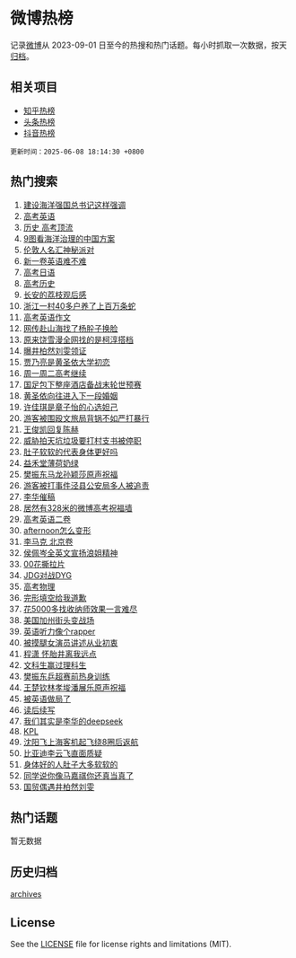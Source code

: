 # 微博热榜

记录[微博](https://www.weibo.com)从 2023-09-01 日至今的热搜和热门话题。每小时抓取一次数据，按天[归档](archives)。

## 相关项目

- [知乎热榜](https://github.com/hotarchive/zhihu)
- [头条热榜](https://github.com/hotarchive/toutiao)
- [抖音热榜](https://github.com/hotarchive/douyin)


`更新时间：2025-06-08 18:14:30 +0800`

## 热门搜索

1. [建设海洋强国总书记这样强调](https://m.weibo.cn/search?containerid=100103type%3D1%26t%3D10%26q%3D%23%E5%BB%BA%E8%AE%BE%E6%B5%B7%E6%B4%8B%E5%BC%BA%E5%9B%BD%E6%80%BB%E4%B9%A6%E8%AE%B0%E8%BF%99%E6%A0%B7%E5%BC%BA%E8%B0%83%23&stream_entry_id=51&isnewpage=1&extparam=seat%3D1%26c_type%3D51%26cate%3D10103%26pos%3D0%26filter_type%3Drealtimehot%26q%3D%2523%25E5%25BB%25BA%25E8%25AE%25BE%25E6%25B5%25B7%25E6%25B4%258B%25E5%25BC%25BA%25E5%259B%25BD%25E6%2580%25BB%25E4%25B9%25A6%25E8%25AE%25B0%25E8%25BF%2599%25E6%25A0%25B7%25E5%25BC%25BA%25E8%25B0%2583%2523%26stream_entry_id%3D51%26dgr%3D0%26display_time%3D1749377669%26pre_seqid%3D17493776689770103399947)
1. [高考英语](https://m.weibo.cn/search?containerid=100103type%3D1%26t%3D10%26q%3D%E9%AB%98%E8%80%83%E8%8B%B1%E8%AF%AD&stream_entry_id=31&isnewpage=1&extparam=seat%3D1%26cate%3D5001%26flag%3D4%26c_type%3D31%26band_rank%3D1%26lcate%3D5001%26q%3D%25E9%25AB%2598%25E8%2580%2583%25E8%258B%25B1%25E8%25AF%25AD%26realpos%3D1%26stream_entry_id%3D31%26pos%3D0%26filter_type%3Drealtimehot%26dgr%3D0%26display_time%3D1749377669%26pre_seqid%3D17493776689770103399947)
1. [历史 高考顶流](https://m.weibo.cn/search?containerid=100103type%3D1%26t%3D10%26q%3D%E5%8E%86%E5%8F%B2+%E9%AB%98%E8%80%83%E9%A1%B6%E6%B5%81&stream_entry_id=31&isnewpage=1&extparam=seat%3D1%26cate%3D5001%26flag%3D2%26c_type%3D31%26band_rank%3D2%26lcate%3D5001%26q%3D%25E5%258E%2586%25E5%258F%25B2%2520%25E9%25AB%2598%25E8%2580%2583%25E9%25A1%25B6%25E6%25B5%2581%26realpos%3D2%26stream_entry_id%3D31%26pos%3D1%26filter_type%3Drealtimehot%26dgr%3D0%26display_time%3D1749377669%26pre_seqid%3D17493776689770103399947)
1. [9图看海洋治理的中国方案](https://m.weibo.cn/search?containerid=100103type%3D1%26t%3D10%26q%3D%239%E5%9B%BE%E7%9C%8B%E6%B5%B7%E6%B4%8B%E6%B2%BB%E7%90%86%E7%9A%84%E4%B8%AD%E5%9B%BD%E6%96%B9%E6%A1%88%23&stream_entry_id=31&isnewpage=1&extparam=seat%3D1%26cate%3D5001%26flag%3D1%26c_type%3D31%26band_rank%3D3%26lcate%3D5001%26q%3D%25239%25E5%259B%25BE%25E7%259C%258B%25E6%25B5%25B7%25E6%25B4%258B%25E6%25B2%25BB%25E7%2590%2586%25E7%259A%2584%25E4%25B8%25AD%25E5%259B%25BD%25E6%2596%25B9%25E6%25A1%2588%2523%26realpos%3D3%26stream_entry_id%3D31%26pos%3D2%26filter_type%3Drealtimehot%26dgr%3D0%26display_time%3D1749377669%26pre_seqid%3D17493776689770103399947)
1. [伦敦人名汇神秘派对](https://m.weibo.cn/search?containerid=100103type%3D1%26t%3D296%26q%3D%23%E6%B2%B7%E9%92%B8%E5%94%AB%E5%94%A6%23&hide_search_bar=1&replace_title=+)
1. [新一卷英语难不难](https://m.weibo.cn/search?containerid=100103type%3D1%26t%3D10%26q%3D%E6%96%B0%E4%B8%80%E5%8D%B7%E8%8B%B1%E8%AF%AD%E9%9A%BE%E4%B8%8D%E9%9A%BE&stream_entry_id=31&isnewpage=1&extparam=seat%3D1%26cate%3D5001%26flag%3D1%26c_type%3D31%26band_rank%3D4%26lcate%3D5001%26q%3D%25E6%2596%25B0%25E4%25B8%2580%25E5%258D%25B7%25E8%258B%25B1%25E8%25AF%25AD%25E9%259A%25BE%25E4%25B8%258D%25E9%259A%25BE%26realpos%3D4%26stream_entry_id%3D31%26pos%3D4%26filter_type%3Drealtimehot%26dgr%3D0%26display_time%3D1749377669%26pre_seqid%3D17493776689770103399947)
1. [高考日语](https://m.weibo.cn/search?containerid=100103type%3D1%26t%3D10%26q%3D%E9%AB%98%E8%80%83%E6%97%A5%E8%AF%AD&stream_entry_id=31&isnewpage=1&extparam=seat%3D1%26cate%3D5001%26flag%3D1%26c_type%3D31%26band_rank%3D5%26lcate%3D5001%26q%3D%25E9%25AB%2598%25E8%2580%2583%25E6%2597%25A5%25E8%25AF%25AD%26realpos%3D5%26stream_entry_id%3D31%26pos%3D5%26filter_type%3Drealtimehot%26dgr%3D0%26display_time%3D1749377669%26pre_seqid%3D17493776689770103399947)
1. [高考历史](https://m.weibo.cn/search?containerid=100103type%3D1%26t%3D10%26q%3D%E9%AB%98%E8%80%83%E5%8E%86%E5%8F%B2&stream_entry_id=31&isnewpage=1&extparam=seat%3D1%26cate%3D5001%26flag%3D2%26c_type%3D31%26band_rank%3D6%26lcate%3D5001%26q%3D%25E9%25AB%2598%25E8%2580%2583%25E5%258E%2586%25E5%258F%25B2%26realpos%3D6%26stream_entry_id%3D31%26pos%3D6%26filter_type%3Drealtimehot%26dgr%3D0%26display_time%3D1749377669%26pre_seqid%3D17493776689770103399947)
1. [长安的荔枝观后感](https://m.weibo.cn/search?containerid=100103type%3D1%26t%3D10%26q%3D%23%E9%95%BF%E5%AE%89%E7%9A%84%E8%8D%94%E6%9E%9D%E8%A7%82%E5%90%8E%E6%84%9F%23&stream_entry_id=31&isnewpage=1&extparam=seat%3D1%26adid%3D289164%26cate%3D5001%26is_ad_pos%3D1%26c_type%3D31%26lcate%3D5001%26band_rank%3D7%26q%3D%2523%25E9%2595%25BF%25E5%25AE%2589%25E7%259A%2584%25E8%258D%2594%25E6%259E%259D%25E8%25A7%2582%25E5%2590%258E%25E6%2584%259F%2523%26filter_type%3Drealtimehot%26pos%3D7%26stream_entry_id%3D31%26dgr%3D0%26display_time%3D1749377669%26pre_seqid%3D17493776689770103399947)
1. [浙江一村40多户养了上百万条蛇](https://m.weibo.cn/search?containerid=100103type%3D1%26t%3D10%26q%3D%23%E6%B5%99%E6%B1%9F%E4%B8%80%E6%9D%9140%E5%A4%9A%E6%88%B7%E5%85%BB%E4%BA%86%E4%B8%8A%E7%99%BE%E4%B8%87%E6%9D%A1%E8%9B%87%23&stream_entry_id=31&isnewpage=1&extparam=seat%3D1%26cate%3D5001%26flag%3D1%26c_type%3D31%26band_rank%3D7%26lcate%3D5001%26q%3D%2523%25E6%25B5%2599%25E6%25B1%259F%25E4%25B8%2580%25E6%259D%259140%25E5%25A4%259A%25E6%2588%25B7%25E5%2585%25BB%25E4%25BA%2586%25E4%25B8%258A%25E7%2599%25BE%25E4%25B8%2587%25E6%259D%25A1%25E8%259B%2587%2523%26realpos%3D7%26stream_entry_id%3D31%26pos%3D8%26filter_type%3Drealtimehot%26dgr%3D0%26display_time%3D1749377669%26pre_seqid%3D17493776689770103399947)
1. [高考英语作文](https://m.weibo.cn/search?containerid=100103type%3D1%26t%3D10%26q%3D%E9%AB%98%E8%80%83%E8%8B%B1%E8%AF%AD%E4%BD%9C%E6%96%87&stream_entry_id=31&isnewpage=1&extparam=seat%3D1%26cate%3D5001%26flag%3D1%26c_type%3D31%26band_rank%3D8%26lcate%3D5001%26q%3D%25E9%25AB%2598%25E8%2580%2583%25E8%258B%25B1%25E8%25AF%25AD%25E4%25BD%259C%25E6%2596%2587%26realpos%3D8%26stream_entry_id%3D31%26pos%3D9%26filter_type%3Drealtimehot%26dgr%3D0%26display_time%3D1749377669%26pre_seqid%3D17493776689770103399947)
1. [网传赴山海找了杨肸子换脸](https://m.weibo.cn/search?containerid=100103type%3D1%26t%3D10%26q%3D%23%E7%BD%91%E4%BC%A0%E8%B5%B4%E5%B1%B1%E6%B5%B7%E6%89%BE%E4%BA%86%E6%9D%A8%E8%82%B8%E5%AD%90%E6%8D%A2%E8%84%B8%23&stream_entry_id=31&isnewpage=1&extparam=seat%3D1%26cate%3D5001%26flag%3D1%26c_type%3D31%26band_rank%3D9%26lcate%3D5001%26q%3D%2523%25E7%25BD%2591%25E4%25BC%25A0%25E8%25B5%25B4%25E5%25B1%25B1%25E6%25B5%25B7%25E6%2589%25BE%25E4%25BA%2586%25E6%259D%25A8%25E8%2582%25B8%25E5%25AD%2590%25E6%258D%25A2%25E8%2584%25B8%2523%26realpos%3D9%26stream_entry_id%3D31%26pos%3D10%26filter_type%3Drealtimehot%26dgr%3D0%26display_time%3D1749377669%26pre_seqid%3D17493776689770103399947)
1. [原来饶雪漫全网找的是柯淳搭档](https://m.weibo.cn/search?containerid=100103type%3D1%26t%3D10%26q%3D%E5%8E%9F%E6%9D%A5%E9%A5%B6%E9%9B%AA%E6%BC%AB%E5%85%A8%E7%BD%91%E6%89%BE%E7%9A%84%E6%98%AF%E6%9F%AF%E6%B7%B3%E6%90%AD%E6%A1%A3&stream_entry_id=31&isnewpage=1&extparam=seat%3D1%26cate%3D5001%26flag%3D1%26c_type%3D31%26band_rank%3D10%26lcate%3D5001%26q%3D%25E5%258E%259F%25E6%259D%25A5%25E9%25A5%25B6%25E9%259B%25AA%25E6%25BC%25AB%25E5%2585%25A8%25E7%25BD%2591%25E6%2589%25BE%25E7%259A%2584%25E6%2598%25AF%25E6%259F%25AF%25E6%25B7%25B3%25E6%2590%25AD%25E6%25A1%25A3%26realpos%3D10%26stream_entry_id%3D31%26pos%3D11%26filter_type%3Drealtimehot%26dgr%3D0%26display_time%3D1749377669%26pre_seqid%3D17493776689770103399947)
1. [曝井柏然刘雯领证](https://m.weibo.cn/search?containerid=100103type%3D1%26t%3D10%26q%3D%23%E6%9B%9D%E4%BA%95%E6%9F%8F%E7%84%B6%E5%88%98%E9%9B%AF%E9%A2%86%E8%AF%81%23&stream_entry_id=31&isnewpage=1&extparam=seat%3D1%26cate%3D5001%26flag%3D1%26c_type%3D31%26band_rank%3D11%26lcate%3D5001%26q%3D%2523%25E6%259B%259D%25E4%25BA%2595%25E6%259F%258F%25E7%2584%25B6%25E5%2588%2598%25E9%259B%25AF%25E9%25A2%2586%25E8%25AF%2581%2523%26realpos%3D11%26stream_entry_id%3D31%26pos%3D12%26filter_type%3Drealtimehot%26dgr%3D0%26display_time%3D1749377669%26pre_seqid%3D17493776689770103399947)
1. [贾乃亮是黄圣依大学初恋](https://m.weibo.cn/search?containerid=100103type%3D1%26t%3D10%26q%3D%23%E8%B4%BE%E4%B9%83%E4%BA%AE%E6%98%AF%E9%BB%84%E5%9C%A3%E4%BE%9D%E5%A4%A7%E5%AD%A6%E5%88%9D%E6%81%8B%23&stream_entry_id=31&isnewpage=1&extparam=seat%3D1%26cate%3D5001%26flag%3D2%26c_type%3D31%26band_rank%3D12%26lcate%3D5001%26q%3D%2523%25E8%25B4%25BE%25E4%25B9%2583%25E4%25BA%25AE%25E6%2598%25AF%25E9%25BB%2584%25E5%259C%25A3%25E4%25BE%259D%25E5%25A4%25A7%25E5%25AD%25A6%25E5%2588%259D%25E6%2581%258B%2523%26realpos%3D12%26stream_entry_id%3D31%26pos%3D13%26filter_type%3Drealtimehot%26dgr%3D0%26display_time%3D1749377669%26pre_seqid%3D17493776689770103399947)
1. [周一周二高考继续](https://m.weibo.cn/search?containerid=100103type%3D1%26t%3D10%26q%3D%23%E5%91%A8%E4%B8%80%E5%91%A8%E4%BA%8C%E9%AB%98%E8%80%83%E7%BB%A7%E7%BB%AD%23&stream_entry_id=31&isnewpage=1&extparam=seat%3D1%26cate%3D5001%26flag%3D1%26c_type%3D31%26band_rank%3D13%26lcate%3D5001%26q%3D%2523%25E5%2591%25A8%25E4%25B8%2580%25E5%2591%25A8%25E4%25BA%258C%25E9%25AB%2598%25E8%2580%2583%25E7%25BB%25A7%25E7%25BB%25AD%2523%26realpos%3D13%26stream_entry_id%3D31%26pos%3D14%26filter_type%3Drealtimehot%26dgr%3D0%26display_time%3D1749377669%26pre_seqid%3D17493776689770103399947)
1. [国足包下整座酒店备战末轮世预赛](https://m.weibo.cn/search?containerid=100103type%3D1%26t%3D10%26q%3D%23%E5%9B%BD%E8%B6%B3%E5%8C%85%E4%B8%8B%E6%95%B4%E5%BA%A7%E9%85%92%E5%BA%97%E5%A4%87%E6%88%98%E6%9C%AB%E8%BD%AE%E4%B8%96%E9%A2%84%E8%B5%9B%23&stream_entry_id=31&isnewpage=1&extparam=seat%3D1%26cate%3D5001%26flag%3D1%26c_type%3D31%26band_rank%3D14%26lcate%3D5001%26q%3D%2523%25E5%259B%25BD%25E8%25B6%25B3%25E5%258C%2585%25E4%25B8%258B%25E6%2595%25B4%25E5%25BA%25A7%25E9%2585%2592%25E5%25BA%2597%25E5%25A4%2587%25E6%2588%2598%25E6%259C%25AB%25E8%25BD%25AE%25E4%25B8%2596%25E9%25A2%2584%25E8%25B5%259B%2523%26realpos%3D14%26stream_entry_id%3D31%26pos%3D15%26filter_type%3Drealtimehot%26dgr%3D0%26display_time%3D1749377669%26pre_seqid%3D17493776689770103399947)
1. [黄圣依向往进入下一段婚姻](https://m.weibo.cn/search?containerid=100103type%3D1%26t%3D10%26q%3D%23%E9%BB%84%E5%9C%A3%E4%BE%9D%E5%90%91%E5%BE%80%E8%BF%9B%E5%85%A5%E4%B8%8B%E4%B8%80%E6%AE%B5%E5%A9%9A%E5%A7%BB%23&stream_entry_id=31&isnewpage=1&extparam=seat%3D1%26cate%3D5001%26flag%3D1%26c_type%3D31%26band_rank%3D15%26lcate%3D5001%26q%3D%2523%25E9%25BB%2584%25E5%259C%25A3%25E4%25BE%259D%25E5%2590%2591%25E5%25BE%2580%25E8%25BF%259B%25E5%2585%25A5%25E4%25B8%258B%25E4%25B8%2580%25E6%25AE%25B5%25E5%25A9%259A%25E5%25A7%25BB%2523%26realpos%3D15%26stream_entry_id%3D31%26pos%3D16%26filter_type%3Drealtimehot%26dgr%3D0%26display_time%3D1749377669%26pre_seqid%3D17493776689770103399947)
1. [许佳琪是章子怡的心选妲己](https://m.weibo.cn/search?containerid=100103type%3D1%26t%3D10%26q%3D%E8%AE%B8%E4%BD%B3%E7%90%AA%E6%98%AF%E7%AB%A0%E5%AD%90%E6%80%A1%E7%9A%84%E5%BF%83%E9%80%89%E5%A6%B2%E5%B7%B1&stream_entry_id=31&isnewpage=1&extparam=seat%3D1%26cate%3D5001%26flag%3D1%26c_type%3D31%26band_rank%3D16%26lcate%3D5001%26q%3D%25E8%25AE%25B8%25E4%25BD%25B3%25E7%2590%25AA%25E6%2598%25AF%25E7%25AB%25A0%25E5%25AD%2590%25E6%2580%25A1%25E7%259A%2584%25E5%25BF%2583%25E9%2580%2589%25E5%25A6%25B2%25E5%25B7%25B1%26realpos%3D16%26stream_entry_id%3D31%26pos%3D17%26filter_type%3Drealtimehot%26dgr%3D0%26display_time%3D1749377669%26pre_seqid%3D17493776689770103399947)
1. [游客被围殴文旅局背锅不如严打暴行](https://m.weibo.cn/search?containerid=100103type%3D1%26t%3D10%26q%3D%23%E6%B8%B8%E5%AE%A2%E8%A2%AB%E5%9B%B4%E6%AE%B4%E6%96%87%E6%97%85%E5%B1%80%E8%83%8C%E9%94%85%E4%B8%8D%E5%A6%82%E4%B8%A5%E6%89%93%E6%9A%B4%E8%A1%8C%23&stream_entry_id=31&isnewpage=1&extparam=seat%3D1%26cate%3D5001%26flag%3D0%26c_type%3D31%26band_rank%3D17%26lcate%3D5001%26q%3D%2523%25E6%25B8%25B8%25E5%25AE%25A2%25E8%25A2%25AB%25E5%259B%25B4%25E6%25AE%25B4%25E6%2596%2587%25E6%2597%2585%25E5%25B1%2580%25E8%2583%258C%25E9%2594%2585%25E4%25B8%258D%25E5%25A6%2582%25E4%25B8%25A5%25E6%2589%2593%25E6%259A%25B4%25E8%25A1%258C%2523%26realpos%3D17%26stream_entry_id%3D31%26pos%3D18%26filter_type%3Drealtimehot%26dgr%3D0%26display_time%3D1749377669%26pre_seqid%3D17493776689770103399947)
1. [王俊凯回复陈赫](https://m.weibo.cn/search?containerid=100103type%3D1%26t%3D10%26q%3D%23%E7%8E%8B%E4%BF%8A%E5%87%AF%E5%9B%9E%E5%A4%8D%E9%99%88%E8%B5%AB%23&stream_entry_id=31&isnewpage=1&extparam=seat%3D1%26cate%3D5001%26flag%3D0%26c_type%3D31%26band_rank%3D18%26lcate%3D5001%26q%3D%2523%25E7%258E%258B%25E4%25BF%258A%25E5%2587%25AF%25E5%259B%259E%25E5%25A4%258D%25E9%2599%2588%25E8%25B5%25AB%2523%26realpos%3D18%26stream_entry_id%3D31%26pos%3D19%26filter_type%3Drealtimehot%26dgr%3D0%26display_time%3D1749377669%26pre_seqid%3D17493776689770103399947)
1. [威胁拍天坑垃圾要打村支书被停职](https://m.weibo.cn/search?containerid=100103type%3D1%26t%3D10%26q%3D%23%E5%A8%81%E8%83%81%E6%8B%8D%E5%A4%A9%E5%9D%91%E5%9E%83%E5%9C%BE%E8%A6%81%E6%89%93%E6%9D%91%E6%94%AF%E4%B9%A6%E8%A2%AB%E5%81%9C%E8%81%8C%23&stream_entry_id=31&isnewpage=1&extparam=seat%3D1%26cate%3D5001%26flag%3D1%26c_type%3D31%26band_rank%3D19%26lcate%3D5001%26q%3D%2523%25E5%25A8%2581%25E8%2583%2581%25E6%258B%258D%25E5%25A4%25A9%25E5%259D%2591%25E5%259E%2583%25E5%259C%25BE%25E8%25A6%2581%25E6%2589%2593%25E6%259D%2591%25E6%2594%25AF%25E4%25B9%25A6%25E8%25A2%25AB%25E5%2581%259C%25E8%2581%258C%2523%26realpos%3D19%26stream_entry_id%3D31%26pos%3D20%26filter_type%3Drealtimehot%26dgr%3D0%26display_time%3D1749377669%26pre_seqid%3D17493776689770103399947)
1. [肚子软软的代表身体更好吗](https://m.weibo.cn/search?containerid=100103type%3D1%26t%3D10%26q%3D%E8%82%9A%E5%AD%90%E8%BD%AF%E8%BD%AF%E7%9A%84%E4%BB%A3%E8%A1%A8%E8%BA%AB%E4%BD%93%E6%9B%B4%E5%A5%BD%E5%90%97&stream_entry_id=31&isnewpage=1&extparam=seat%3D1%26cate%3D5001%26c_type%3D31%26flag%3D1%26band_rank%3D20%26q%3D%25E8%2582%259A%25E5%25AD%2590%25E8%25BD%25AF%25E8%25BD%25AF%25E7%259A%2584%25E4%25BB%25A3%25E8%25A1%25A8%25E8%25BA%25AB%25E4%25BD%2593%25E6%259B%25B4%25E5%25A5%25BD%25E5%2590%2597%26lcate%3D5001%26is_ai_ask%3D1%26pos%3D21%26filter_type%3Drealtimehot%26realpos%3D20%26stream_entry_id%3D31%26dgr%3D0%26display_time%3D1749377669%26pre_seqid%3D17493776689770103399947)
1. [益禾堂薄荷奶绿](https://m.weibo.cn/search?containerid=100103type%3D1%26t%3D10%26q%3D%E7%9B%8A%E7%A6%BE%E5%A0%82%E8%96%84%E8%8D%B7%E5%A5%B6%E7%BB%BF&stream_entry_id=31&isnewpage=1&extparam=seat%3D1%26cate%3D5001%26flag%3D0%26c_type%3D31%26band_rank%3D21%26lcate%3D5001%26q%3D%25E7%259B%258A%25E7%25A6%25BE%25E5%25A0%2582%25E8%2596%2584%25E8%258D%25B7%25E5%25A5%25B6%25E7%25BB%25BF%26realpos%3D21%26stream_entry_id%3D31%26pos%3D22%26filter_type%3Drealtimehot%26dgr%3D0%26display_time%3D1749377669%26pre_seqid%3D17493776689770103399947)
1. [樊振东马龙孙颖莎原声祝福](https://m.weibo.cn/search?containerid=100103type%3D1%26t%3D10%26q%3D%23%E6%A8%8A%E6%8C%AF%E4%B8%9C%E9%A9%AC%E9%BE%99%E5%AD%99%E9%A2%96%E8%8E%8E%E5%8E%9F%E5%A3%B0%E7%A5%9D%E7%A6%8F%23&stream_entry_id=31&isnewpage=1&extparam=seat%3D1%26cate%3D5001%26flag%3D1%26c_type%3D31%26band_rank%3D22%26lcate%3D5001%26q%3D%2523%25E6%25A8%258A%25E6%258C%25AF%25E4%25B8%259C%25E9%25A9%25AC%25E9%25BE%2599%25E5%25AD%2599%25E9%25A2%2596%25E8%258E%258E%25E5%258E%259F%25E5%25A3%25B0%25E7%25A5%259D%25E7%25A6%258F%2523%26realpos%3D22%26stream_entry_id%3D31%26pos%3D23%26filter_type%3Drealtimehot%26dgr%3D0%26display_time%3D1749377669%26pre_seqid%3D17493776689770103399947)
1. [游客被打事件泾县公安局多人被追责](https://m.weibo.cn/search?containerid=100103type%3D1%26t%3D10%26q%3D%23%E6%B8%B8%E5%AE%A2%E8%A2%AB%E6%89%93%E4%BA%8B%E4%BB%B6%E6%B3%BE%E5%8E%BF%E5%85%AC%E5%AE%89%E5%B1%80%E5%A4%9A%E4%BA%BA%E8%A2%AB%E8%BF%BD%E8%B4%A3%23&stream_entry_id=31&isnewpage=1&extparam=seat%3D1%26cate%3D5001%26flag%3D0%26c_type%3D31%26band_rank%3D23%26lcate%3D5001%26q%3D%2523%25E6%25B8%25B8%25E5%25AE%25A2%25E8%25A2%25AB%25E6%2589%2593%25E4%25BA%258B%25E4%25BB%25B6%25E6%25B3%25BE%25E5%258E%25BF%25E5%2585%25AC%25E5%25AE%2589%25E5%25B1%2580%25E5%25A4%259A%25E4%25BA%25BA%25E8%25A2%25AB%25E8%25BF%25BD%25E8%25B4%25A3%2523%26realpos%3D23%26stream_entry_id%3D31%26pos%3D24%26filter_type%3Drealtimehot%26dgr%3D0%26display_time%3D1749377669%26pre_seqid%3D17493776689770103399947)
1. [李华催稿](https://m.weibo.cn/search?containerid=100103type%3D1%26t%3D10%26q%3D%E6%9D%8E%E5%8D%8E%E5%82%AC%E7%A8%BF&stream_entry_id=31&isnewpage=1&extparam=seat%3D1%26cate%3D5001%26flag%3D1%26c_type%3D31%26band_rank%3D24%26lcate%3D5001%26q%3D%25E6%259D%258E%25E5%258D%258E%25E5%2582%25AC%25E7%25A8%25BF%26realpos%3D24%26stream_entry_id%3D31%26pos%3D25%26filter_type%3Drealtimehot%26dgr%3D0%26display_time%3D1749377669%26pre_seqid%3D17493776689770103399947)
1. [居然有328米的微博高考祝福墙](https://m.weibo.cn/search?containerid=100103type%3D1%26t%3D10%26q%3D%E5%B1%85%E7%84%B6%E6%9C%89328%E7%B1%B3%E7%9A%84%E5%BE%AE%E5%8D%9A%E9%AB%98%E8%80%83%E7%A5%9D%E7%A6%8F%E5%A2%99&stream_entry_id=31&isnewpage=1&extparam=seat%3D1%26cate%3D5001%26flag%3D1%26c_type%3D31%26band_rank%3D25%26lcate%3D5001%26q%3D%25E5%25B1%2585%25E7%2584%25B6%25E6%259C%2589328%25E7%25B1%25B3%25E7%259A%2584%25E5%25BE%25AE%25E5%258D%259A%25E9%25AB%2598%25E8%2580%2583%25E7%25A5%259D%25E7%25A6%258F%25E5%25A2%2599%26realpos%3D25%26stream_entry_id%3D31%26pos%3D26%26filter_type%3Drealtimehot%26dgr%3D0%26display_time%3D1749377669%26pre_seqid%3D17493776689770103399947)
1. [高考英语二卷](https://m.weibo.cn/search?containerid=100103type%3D1%26t%3D10%26q%3D%E9%AB%98%E8%80%83%E8%8B%B1%E8%AF%AD%E4%BA%8C%E5%8D%B7&stream_entry_id=31&isnewpage=1&extparam=seat%3D1%26cate%3D5001%26flag%3D1%26c_type%3D31%26band_rank%3D26%26lcate%3D5001%26q%3D%25E9%25AB%2598%25E8%2580%2583%25E8%258B%25B1%25E8%25AF%25AD%25E4%25BA%258C%25E5%258D%25B7%26realpos%3D26%26stream_entry_id%3D31%26pos%3D27%26filter_type%3Drealtimehot%26dgr%3D0%26display_time%3D1749377669%26pre_seqid%3D17493776689770103399947)
1. [afternoon怎么变形](https://m.weibo.cn/search?containerid=100103type%3D1%26t%3D10%26q%3Dafternoon%E6%80%8E%E4%B9%88%E5%8F%98%E5%BD%A2&stream_entry_id=31&isnewpage=1&extparam=seat%3D1%26cate%3D5001%26flag%3D1%26c_type%3D31%26band_rank%3D27%26lcate%3D5001%26q%3Dafternoon%25E6%2580%258E%25E4%25B9%2588%25E5%258F%2598%25E5%25BD%25A2%26realpos%3D27%26stream_entry_id%3D31%26pos%3D28%26filter_type%3Drealtimehot%26dgr%3D0%26display_time%3D1749377669%26pre_seqid%3D17493776689770103399947)
1. [李马克 北京卷](https://m.weibo.cn/search?containerid=100103type%3D1%26t%3D10%26q%3D%E6%9D%8E%E9%A9%AC%E5%85%8B+%E5%8C%97%E4%BA%AC%E5%8D%B7&stream_entry_id=31&isnewpage=1&extparam=seat%3D1%26cate%3D5001%26flag%3D1%26c_type%3D31%26band_rank%3D28%26lcate%3D5001%26q%3D%25E6%259D%258E%25E9%25A9%25AC%25E5%2585%258B%2520%25E5%258C%2597%25E4%25BA%25AC%25E5%258D%25B7%26realpos%3D28%26stream_entry_id%3D31%26pos%3D29%26filter_type%3Drealtimehot%26dgr%3D0%26display_time%3D1749377669%26pre_seqid%3D17493776689770103399947)
1. [侯佩岑全英文宣扬浪姐精神](https://m.weibo.cn/search?containerid=100103type%3D1%26t%3D10%26q%3D%E4%BE%AF%E4%BD%A9%E5%B2%91%E5%85%A8%E8%8B%B1%E6%96%87%E5%AE%A3%E6%89%AC%E6%B5%AA%E5%A7%90%E7%B2%BE%E7%A5%9E&stream_entry_id=31&isnewpage=1&extparam=seat%3D1%26cate%3D5001%26flag%3D0%26c_type%3D31%26band_rank%3D29%26lcate%3D5001%26q%3D%25E4%25BE%25AF%25E4%25BD%25A9%25E5%25B2%2591%25E5%2585%25A8%25E8%258B%25B1%25E6%2596%2587%25E5%25AE%25A3%25E6%2589%25AC%25E6%25B5%25AA%25E5%25A7%2590%25E7%25B2%25BE%25E7%25A5%259E%26realpos%3D29%26stream_entry_id%3D31%26pos%3D30%26filter_type%3Drealtimehot%26dgr%3D0%26display_time%3D1749377669%26pre_seqid%3D17493776689770103399947)
1. [00花撕拉片](https://m.weibo.cn/search?containerid=100103type%3D1%26t%3D10%26q%3D00%E8%8A%B1%E6%92%95%E6%8B%89%E7%89%87&stream_entry_id=31&isnewpage=1&extparam=seat%3D1%26cate%3D5001%26flag%3D0%26c_type%3D31%26band_rank%3D30%26lcate%3D5001%26q%3D00%25E8%258A%25B1%25E6%2592%2595%25E6%258B%2589%25E7%2589%2587%26realpos%3D30%26stream_entry_id%3D31%26pos%3D31%26filter_type%3Drealtimehot%26dgr%3D0%26display_time%3D1749377669%26pre_seqid%3D17493776689770103399947)
1. [JDG对战DYG](https://m.weibo.cn/search?containerid=100103type%3D1%26t%3D10%26q%3DJDG%E5%AF%B9%E6%88%98DYG&stream_entry_id=31&isnewpage=1&extparam=seat%3D1%26cate%3D5001%26flag%3D1%26c_type%3D31%26band_rank%3D31%26lcate%3D5001%26q%3DJDG%25E5%25AF%25B9%25E6%2588%2598DYG%26realpos%3D31%26stream_entry_id%3D31%26pos%3D32%26filter_type%3Drealtimehot%26dgr%3D0%26display_time%3D1749377669%26pre_seqid%3D17493776689770103399947)
1. [高考物理](https://m.weibo.cn/search?containerid=100103type%3D1%26t%3D10%26q%3D%E9%AB%98%E8%80%83%E7%89%A9%E7%90%86&stream_entry_id=31&isnewpage=1&extparam=seat%3D1%26cate%3D5001%26flag%3D0%26c_type%3D31%26band_rank%3D32%26lcate%3D5001%26q%3D%25E9%25AB%2598%25E8%2580%2583%25E7%2589%25A9%25E7%2590%2586%26realpos%3D32%26stream_entry_id%3D31%26pos%3D33%26filter_type%3Drealtimehot%26dgr%3D0%26display_time%3D1749377669%26pre_seqid%3D17493776689770103399947)
1. [完形填空给我道歉](https://m.weibo.cn/search?containerid=100103type%3D1%26t%3D10%26q%3D%E5%AE%8C%E5%BD%A2%E5%A1%AB%E7%A9%BA%E7%BB%99%E6%88%91%E9%81%93%E6%AD%89&stream_entry_id=31&isnewpage=1&extparam=seat%3D1%26cate%3D5001%26flag%3D1%26c_type%3D31%26band_rank%3D33%26lcate%3D5001%26q%3D%25E5%25AE%258C%25E5%25BD%25A2%25E5%25A1%25AB%25E7%25A9%25BA%25E7%25BB%2599%25E6%2588%2591%25E9%2581%2593%25E6%25AD%2589%26realpos%3D33%26stream_entry_id%3D31%26pos%3D34%26filter_type%3Drealtimehot%26dgr%3D0%26display_time%3D1749377669%26pre_seqid%3D17493776689770103399947)
1. [花5000多找收纳师效果一言难尽](https://m.weibo.cn/search?containerid=100103type%3D1%26t%3D10%26q%3D%23%E8%8A%B15000%E5%A4%9A%E6%89%BE%E6%94%B6%E7%BA%B3%E5%B8%88%E6%95%88%E6%9E%9C%E4%B8%80%E8%A8%80%E9%9A%BE%E5%B0%BD%23&stream_entry_id=31&isnewpage=1&extparam=seat%3D1%26cate%3D5001%26flag%3D1%26c_type%3D31%26band_rank%3D34%26lcate%3D5001%26q%3D%2523%25E8%258A%25B15000%25E5%25A4%259A%25E6%2589%25BE%25E6%2594%25B6%25E7%25BA%25B3%25E5%25B8%2588%25E6%2595%2588%25E6%259E%259C%25E4%25B8%2580%25E8%25A8%2580%25E9%259A%25BE%25E5%25B0%25BD%2523%26realpos%3D34%26stream_entry_id%3D31%26pos%3D35%26filter_type%3Drealtimehot%26dgr%3D0%26display_time%3D1749377669%26pre_seqid%3D17493776689770103399947)
1. [美国加州街头变战场](https://m.weibo.cn/search?containerid=100103type%3D1%26t%3D10%26q%3D%23%E7%BE%8E%E5%9B%BD%E5%8A%A0%E5%B7%9E%E8%A1%97%E5%A4%B4%E5%8F%98%E6%88%98%E5%9C%BA%23&stream_entry_id=31&isnewpage=1&extparam=seat%3D1%26cate%3D5001%26flag%3D0%26c_type%3D31%26band_rank%3D35%26lcate%3D5001%26q%3D%2523%25E7%25BE%258E%25E5%259B%25BD%25E5%258A%25A0%25E5%25B7%259E%25E8%25A1%2597%25E5%25A4%25B4%25E5%258F%2598%25E6%2588%2598%25E5%259C%25BA%2523%26realpos%3D35%26stream_entry_id%3D31%26pos%3D36%26filter_type%3Drealtimehot%26dgr%3D0%26display_time%3D1749377669%26pre_seqid%3D17493776689770103399947)
1. [英语听力像个rapper](https://m.weibo.cn/search?containerid=100103type%3D1%26t%3D10%26q%3D%E8%8B%B1%E8%AF%AD%E5%90%AC%E5%8A%9B%E5%83%8F%E4%B8%AArapper&stream_entry_id=31&isnewpage=1&extparam=seat%3D1%26cate%3D5001%26flag%3D1%26c_type%3D31%26band_rank%3D36%26lcate%3D5001%26q%3D%25E8%258B%25B1%25E8%25AF%25AD%25E5%2590%25AC%25E5%258A%259B%25E5%2583%258F%25E4%25B8%25AArapper%26realpos%3D36%26stream_entry_id%3D31%26pos%3D37%26filter_type%3Drealtimehot%26dgr%3D0%26display_time%3D1749377669%26pre_seqid%3D17493776689770103399947)
1. [被摸腿女演员讲述从业初衷](https://m.weibo.cn/search?containerid=100103type%3D1%26t%3D10%26q%3D%23%E8%A2%AB%E6%91%B8%E8%85%BF%E5%A5%B3%E6%BC%94%E5%91%98%E8%AE%B2%E8%BF%B0%E4%BB%8E%E4%B8%9A%E5%88%9D%E8%A1%B7%23&stream_entry_id=31&isnewpage=1&extparam=seat%3D1%26cate%3D5001%26flag%3D0%26c_type%3D31%26band_rank%3D37%26lcate%3D5001%26q%3D%2523%25E8%25A2%25AB%25E6%2591%25B8%25E8%2585%25BF%25E5%25A5%25B3%25E6%25BC%2594%25E5%2591%2598%25E8%25AE%25B2%25E8%25BF%25B0%25E4%25BB%258E%25E4%25B8%259A%25E5%2588%259D%25E8%25A1%25B7%2523%26realpos%3D37%26stream_entry_id%3D31%26pos%3D38%26filter_type%3Drealtimehot%26dgr%3D0%26display_time%3D1749377669%26pre_seqid%3D17493776689770103399947)
1. [程潇 怀胎井离我远点](https://m.weibo.cn/search?containerid=100103type%3D1%26t%3D10%26q%3D%E7%A8%8B%E6%BD%87+%E6%80%80%E8%83%8E%E4%BA%95%E7%A6%BB%E6%88%91%E8%BF%9C%E7%82%B9&stream_entry_id=31&isnewpage=1&extparam=seat%3D1%26cate%3D5001%26flag%3D1%26c_type%3D31%26band_rank%3D38%26lcate%3D5001%26q%3D%25E7%25A8%258B%25E6%25BD%2587%2520%25E6%2580%2580%25E8%2583%258E%25E4%25BA%2595%25E7%25A6%25BB%25E6%2588%2591%25E8%25BF%259C%25E7%2582%25B9%26realpos%3D38%26stream_entry_id%3D31%26pos%3D39%26filter_type%3Drealtimehot%26dgr%3D0%26display_time%3D1749377669%26pre_seqid%3D17493776689770103399947)
1. [文科生赢过理科生](https://m.weibo.cn/search?containerid=100103type%3D1%26t%3D10%26q%3D%E6%96%87%E7%A7%91%E7%94%9F%E8%B5%A2%E8%BF%87%E7%90%86%E7%A7%91%E7%94%9F&stream_entry_id=31&isnewpage=1&extparam=seat%3D1%26cate%3D5001%26flag%3D0%26c_type%3D31%26band_rank%3D39%26lcate%3D5001%26q%3D%25E6%2596%2587%25E7%25A7%2591%25E7%2594%259F%25E8%25B5%25A2%25E8%25BF%2587%25E7%2590%2586%25E7%25A7%2591%25E7%2594%259F%26realpos%3D39%26stream_entry_id%3D31%26pos%3D40%26filter_type%3Drealtimehot%26dgr%3D0%26display_time%3D1749377669%26pre_seqid%3D17493776689770103399947)
1. [樊振东乒超赛前热身训练](https://m.weibo.cn/search?containerid=100103type%3D1%26t%3D10%26q%3D%23%E6%A8%8A%E6%8C%AF%E4%B8%9C%E4%B9%92%E8%B6%85%E8%B5%9B%E5%89%8D%E7%83%AD%E8%BA%AB%E8%AE%AD%E7%BB%83%23&stream_entry_id=31&isnewpage=1&extparam=seat%3D1%26cate%3D5001%26flag%3D1%26c_type%3D31%26band_rank%3D40%26lcate%3D5001%26q%3D%2523%25E6%25A8%258A%25E6%258C%25AF%25E4%25B8%259C%25E4%25B9%2592%25E8%25B6%2585%25E8%25B5%259B%25E5%2589%258D%25E7%2583%25AD%25E8%25BA%25AB%25E8%25AE%25AD%25E7%25BB%2583%2523%26realpos%3D40%26stream_entry_id%3D31%26pos%3D41%26filter_type%3Drealtimehot%26dgr%3D0%26display_time%3D1749377669%26pre_seqid%3D17493776689770103399947)
1. [王楚钦林孝埈潘展乐原声祝福](https://m.weibo.cn/search?containerid=100103type%3D1%26t%3D10%26q%3D%23%E7%8E%8B%E6%A5%9A%E9%92%A6%E6%9E%97%E5%AD%9D%E5%9F%88%E6%BD%98%E5%B1%95%E4%B9%90%E5%8E%9F%E5%A3%B0%E7%A5%9D%E7%A6%8F%23&stream_entry_id=31&isnewpage=1&extparam=seat%3D1%26cate%3D5001%26flag%3D1%26c_type%3D31%26band_rank%3D41%26lcate%3D5001%26q%3D%2523%25E7%258E%258B%25E6%25A5%259A%25E9%2592%25A6%25E6%259E%2597%25E5%25AD%259D%25E5%259F%2588%25E6%25BD%2598%25E5%25B1%2595%25E4%25B9%2590%25E5%258E%259F%25E5%25A3%25B0%25E7%25A5%259D%25E7%25A6%258F%2523%26realpos%3D41%26stream_entry_id%3D31%26pos%3D42%26filter_type%3Drealtimehot%26dgr%3D0%26display_time%3D1749377669%26pre_seqid%3D17493776689770103399947)
1. [被英语做局了](https://m.weibo.cn/search?containerid=100103type%3D1%26t%3D10%26q%3D%E8%A2%AB%E8%8B%B1%E8%AF%AD%E5%81%9A%E5%B1%80%E4%BA%86&stream_entry_id=31&isnewpage=1&extparam=seat%3D1%26cate%3D5001%26flag%3D1%26c_type%3D31%26band_rank%3D42%26lcate%3D5001%26q%3D%25E8%25A2%25AB%25E8%258B%25B1%25E8%25AF%25AD%25E5%2581%259A%25E5%25B1%2580%25E4%25BA%2586%26realpos%3D42%26stream_entry_id%3D31%26pos%3D43%26filter_type%3Drealtimehot%26dgr%3D0%26display_time%3D1749377669%26pre_seqid%3D17493776689770103399947)
1. [读后续写](https://m.weibo.cn/search?containerid=100103type%3D1%26t%3D10%26q%3D%E8%AF%BB%E5%90%8E%E7%BB%AD%E5%86%99&stream_entry_id=31&isnewpage=1&extparam=seat%3D1%26cate%3D5001%26flag%3D1%26c_type%3D31%26band_rank%3D43%26lcate%3D5001%26q%3D%25E8%25AF%25BB%25E5%2590%258E%25E7%25BB%25AD%25E5%2586%2599%26realpos%3D43%26stream_entry_id%3D31%26pos%3D44%26filter_type%3Drealtimehot%26dgr%3D0%26display_time%3D1749377669%26pre_seqid%3D17493776689770103399947)
1. [我们其实是李华的deepseek](https://m.weibo.cn/search?containerid=100103type%3D1%26t%3D10%26q%3D%E6%88%91%E4%BB%AC%E5%85%B6%E5%AE%9E%E6%98%AF%E6%9D%8E%E5%8D%8E%E7%9A%84deepseek&stream_entry_id=31&isnewpage=1&extparam=seat%3D1%26cate%3D5001%26flag%3D1%26c_type%3D31%26band_rank%3D44%26lcate%3D5001%26q%3D%25E6%2588%2591%25E4%25BB%25AC%25E5%2585%25B6%25E5%25AE%259E%25E6%2598%25AF%25E6%259D%258E%25E5%258D%258E%25E7%259A%2584deepseek%26realpos%3D44%26stream_entry_id%3D31%26pos%3D45%26filter_type%3Drealtimehot%26dgr%3D0%26display_time%3D1749377669%26pre_seqid%3D17493776689770103399947)
1. [KPL](https://m.weibo.cn/search?containerid=100103type%3D1%26t%3D10%26q%3DKPL&stream_entry_id=31&isnewpage=1&extparam=seat%3D1%26cate%3D5001%26flag%3D1%26c_type%3D31%26band_rank%3D45%26lcate%3D5001%26q%3DKPL%26realpos%3D45%26stream_entry_id%3D31%26pos%3D46%26filter_type%3Drealtimehot%26dgr%3D0%26display_time%3D1749377669%26pre_seqid%3D17493776689770103399947)
1. [沈阳飞上海客机起飞绕8圈后返航](https://m.weibo.cn/search?containerid=100103type%3D1%26t%3D10%26q%3D%23%E6%B2%88%E9%98%B3%E9%A3%9E%E4%B8%8A%E6%B5%B7%E5%AE%A2%E6%9C%BA%E8%B5%B7%E9%A3%9E%E7%BB%958%E5%9C%88%E5%90%8E%E8%BF%94%E8%88%AA%23&stream_entry_id=31&isnewpage=1&extparam=seat%3D1%26cate%3D5001%26flag%3D0%26c_type%3D31%26band_rank%3D46%26lcate%3D5001%26q%3D%2523%25E6%25B2%2588%25E9%2598%25B3%25E9%25A3%259E%25E4%25B8%258A%25E6%25B5%25B7%25E5%25AE%25A2%25E6%259C%25BA%25E8%25B5%25B7%25E9%25A3%259E%25E7%25BB%25958%25E5%259C%2588%25E5%2590%258E%25E8%25BF%2594%25E8%2588%25AA%2523%26realpos%3D46%26stream_entry_id%3D31%26pos%3D47%26filter_type%3Drealtimehot%26dgr%3D0%26display_time%3D1749377669%26pre_seqid%3D17493776689770103399947)
1. [比亚迪李云飞直面质疑](https://m.weibo.cn/search?containerid=100103type%3D1%26t%3D10%26q%3D%23%E6%AF%94%E4%BA%9A%E8%BF%AA%E6%9D%8E%E4%BA%91%E9%A3%9E%E7%9B%B4%E9%9D%A2%E8%B4%A8%E7%96%91%23&stream_entry_id=31&isnewpage=1&extparam=seat%3D1%26cate%3D5001%26flag%3D0%26c_type%3D31%26band_rank%3D47%26lcate%3D5001%26q%3D%2523%25E6%25AF%2594%25E4%25BA%259A%25E8%25BF%25AA%25E6%259D%258E%25E4%25BA%2591%25E9%25A3%259E%25E7%259B%25B4%25E9%259D%25A2%25E8%25B4%25A8%25E7%2596%2591%2523%26realpos%3D47%26stream_entry_id%3D31%26pos%3D48%26filter_type%3Drealtimehot%26dgr%3D0%26display_time%3D1749377669%26pre_seqid%3D17493776689770103399947)
1. [身体好的人肚子大多软软的](https://m.weibo.cn/search?containerid=100103type%3D1%26t%3D10%26q%3D%23%E8%BA%AB%E4%BD%93%E5%A5%BD%E7%9A%84%E4%BA%BA%E8%82%9A%E5%AD%90%E5%A4%A7%E5%A4%9A%E8%BD%AF%E8%BD%AF%E7%9A%84%23&stream_entry_id=31&isnewpage=1&extparam=seat%3D1%26cate%3D5001%26flag%3D0%26c_type%3D31%26band_rank%3D48%26lcate%3D5001%26q%3D%2523%25E8%25BA%25AB%25E4%25BD%2593%25E5%25A5%25BD%25E7%259A%2584%25E4%25BA%25BA%25E8%2582%259A%25E5%25AD%2590%25E5%25A4%25A7%25E5%25A4%259A%25E8%25BD%25AF%25E8%25BD%25AF%25E7%259A%2584%2523%26realpos%3D48%26stream_entry_id%3D31%26pos%3D49%26filter_type%3Drealtimehot%26dgr%3D0%26display_time%3D1749377669%26pre_seqid%3D17493776689770103399947)
1. [同学说你像马嘉祺你还真当真了](https://m.weibo.cn/search?containerid=100103type%3D1%26t%3D10%26q%3D%E5%90%8C%E5%AD%A6%E8%AF%B4%E4%BD%A0%E5%83%8F%E9%A9%AC%E5%98%89%E7%A5%BA%E4%BD%A0%E8%BF%98%E7%9C%9F%E5%BD%93%E7%9C%9F%E4%BA%86&stream_entry_id=31&isnewpage=1&extparam=seat%3D1%26cate%3D5001%26flag%3D0%26c_type%3D31%26band_rank%3D49%26lcate%3D5001%26q%3D%25E5%2590%258C%25E5%25AD%25A6%25E8%25AF%25B4%25E4%25BD%25A0%25E5%2583%258F%25E9%25A9%25AC%25E5%2598%2589%25E7%25A5%25BA%25E4%25BD%25A0%25E8%25BF%2598%25E7%259C%259F%25E5%25BD%2593%25E7%259C%259F%25E4%25BA%2586%26realpos%3D49%26stream_entry_id%3D31%26pos%3D50%26filter_type%3Drealtimehot%26dgr%3D0%26display_time%3D1749377669%26pre_seqid%3D17493776689770103399947)
1. [国贸偶遇井柏然刘雯](https://m.weibo.cn/search?containerid=100103type%3D1%26t%3D10%26q%3D%E5%9B%BD%E8%B4%B8%E5%81%B6%E9%81%87%E4%BA%95%E6%9F%8F%E7%84%B6%E5%88%98%E9%9B%AF&stream_entry_id=31&isnewpage=1&extparam=seat%3D1%26cate%3D5001%26flag%3D1%26c_type%3D31%26band_rank%3D50%26lcate%3D5001%26q%3D%25E5%259B%25BD%25E8%25B4%25B8%25E5%2581%25B6%25E9%2581%2587%25E4%25BA%2595%25E6%259F%258F%25E7%2584%25B6%25E5%2588%2598%25E9%259B%25AF%26realpos%3D50%26stream_entry_id%3D31%26pos%3D51%26filter_type%3Drealtimehot%26dgr%3D0%26display_time%3D1749377669%26pre_seqid%3D17493776689770103399947)

## 热门话题

暂无数据

## 历史归档

[archives](archives)

## License

See the [LICENSE](LICENSE) file for license rights and limitations (MIT).
